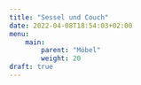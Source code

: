 ```yaml
---
title: "Sessel und Couch"
date: 2022-04-08T18:54:03+02:00
menu:
    main:
        parent: "Möbel"
        weight: 20
draft: true
---
```


